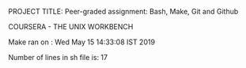 PROJECT TITLE: Peer-graded assignment: Bash, Make, Git and Github 


COURSERA - THE UNIX WORKBENCH

Make ran on :
Wed May 15 14:33:08 IST 2019

 Number of lines in sh file is:
      17
